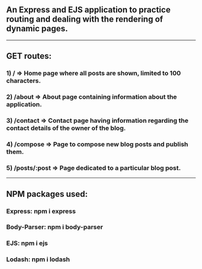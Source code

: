 ## An Express and EJS application to practice routing and dealing with the rendering of dynamic pages.

<hr>

## GET routes:  
### 1) / => Home page where all posts are shown, limited to 100 characters.  
### 2) /about => About page containing information about the application.  
### 3) /contact => Contact page having information regarding the contact details of the owner of the blog.  
### 4) /compose => Page to compose new blog posts and publish them.  
### 5) /posts/:post => Page dedicated to a particular blog post.

<hr>

## NPM packages used:  
### Express: npm i express  
### Body-Parser: npm i body-parser  
### EJS: npm i ejs  
### Lodash: npm i lodash
